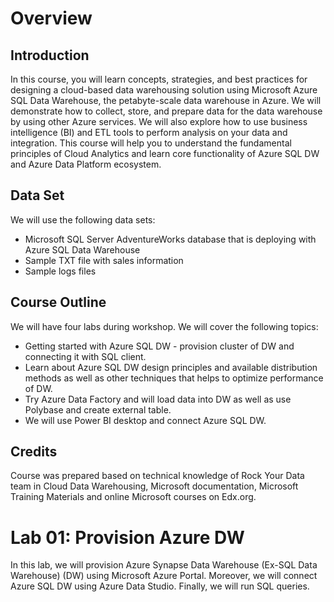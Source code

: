 # Overview
## Introduction
In this course, you will learn concepts, strategies, and best practices for designing a cloud-based data warehousing solution using Microsoft Azure SQL Data Warehouse, the
petabyte-scale data warehouse in Azure. We will demonstrate how to collect, store, and prepare data for the data warehouse by using other Azure services. We will also
explore how to use business intelligence (BI) and ETL tools to perform analysis on your data and integration. This course will help you to understand the fundamental
principles of Cloud Analytics and learn core functionality of Azure SQL DW and Azure Data Platform ecosystem.
## Data Set
We will use the following data sets:
- Microsoft SQL Server AdventureWorks database that is deploying with Azure SQL Data Warehouse
- Sample TXT file with sales information
- Sample logs files
## Course Outline
We will have four labs during workshop. We will cover the following topics:
- Getting started with Azure SQL DW - provision cluster of DW and connecting it with SQL client.
- Learn about Azure SQL DW design principles and available distribution methods as well as other techniques that helps to  optimize performance of DW.
- Try Azure Data Factory and will load data into DW as well as use Polybase and create external table.
- We will use Power BI desktop and connect Azure SQL DW.
## Credits
Course was prepared based on technical knowledge of Rock Your Data team in Cloud Data Warehousing, Microsoft documentation, Microsoft Training Materials and online Microsoft courses on Edx.org. 

# Lab 01: Provision Azure DW
In this lab, we will provision Azure Synapse Data Warehouse (Ex-SQL Data Warehouse) (DW) using Microsoft Azure Portal. Moreover, we will connect Azure SQL DW using Azure Data Studio.
Finally, we will run SQL queries.

